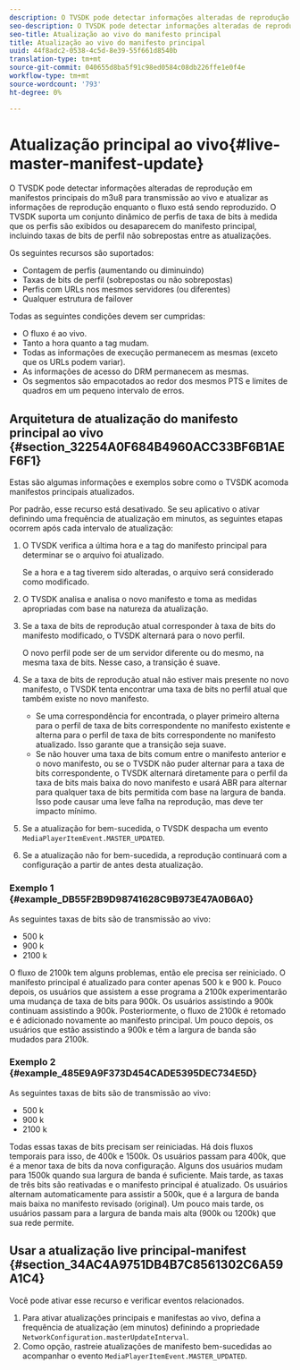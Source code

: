 ```yaml
---
description: O TVSDK pode detectar informações alteradas de reprodução em manifestos principais do m3u8 para transmissão ao vivo e atualizar as informações de reprodução enquanto o fluxo está sendo reproduzido. O TVSDK suporta um conjunto dinâmico de perfis de taxa de bits à medida que os perfis são exibidos ou desaparecem do manifesto principal, incluindo taxas de bits de perfil não sobrepostas entre as atualizações.
seo-description: O TVSDK pode detectar informações alteradas de reprodução em manifestos principais do m3u8 para transmissão ao vivo e atualizar as informações de reprodução enquanto o fluxo está sendo reproduzido. O TVSDK suporta um conjunto dinâmico de perfis de taxa de bits à medida que os perfis são exibidos ou desaparecem do manifesto principal, incluindo taxas de bits de perfil não sobrepostas entre as atualizações.
seo-title: Atualização ao vivo do manifesto principal
title: Atualização ao vivo do manifesto principal
uuid: 44f8adc2-0538-4c5d-8e39-55f661d8540b
translation-type: tm+mt
source-git-commit: 040655d8ba5f91c98ed0584c08db226ffe1e0f4e
workflow-type: tm+mt
source-wordcount: '793'
ht-degree: 0%

---
```



# Atualização principal ao vivo{#live-master-manifest-update}

O TVSDK pode detectar informações alteradas de reprodução em manifestos principais do m3u8 para transmissão ao vivo e atualizar as informações de reprodução enquanto o fluxo está sendo reproduzido. O TVSDK suporta um conjunto dinâmico de perfis de taxa de bits à medida que os perfis são exibidos ou desaparecem do manifesto principal, incluindo taxas de bits de perfil não sobrepostas entre as atualizações.

Os seguintes recursos são suportados:

* Contagem de perfis (aumentando ou diminuindo)
* Taxas de bits de perfil (sobrepostas ou não sobrepostas)
* Perfis com URLs nos mesmos servidores (ou diferentes)
* Qualquer estrutura de failover

Todas as seguintes condições devem ser cumpridas:

* O fluxo é ao vivo.
* Tanto a hora quanto a tag mudam.
* Todas as informações de execução permanecem as mesmas (exceto que os URLs podem variar).
* As informações de acesso do DRM permanecem as mesmas.
* Os segmentos são empacotados ao redor dos mesmos PTS e limites de quadros em um pequeno intervalo de erros.

## Arquitetura de atualização do manifesto principal ao vivo {#section_32254A0F684B4960ACC33BF6B1AEF6F1}

Estas são algumas informações e exemplos sobre como o TVSDK acomoda manifestos principais atualizados.

Por padrão, esse recurso está desativado. Se seu aplicativo o ativar definindo uma frequência de atualização em minutos, as seguintes etapas ocorrem após cada intervalo de atualização:

1. O TVSDK verifica a última hora e a tag do manifesto principal para determinar se o arquivo foi atualizado.

   Se a hora e a tag tiverem sido alteradas, o arquivo será considerado como modificado.
1. O TVSDK analisa e analisa o novo manifesto e toma as medidas apropriadas com base na natureza da atualização.
1. Se a taxa de bits de reprodução atual corresponder à taxa de bits do manifesto modificado, o TVSDK alternará para o novo perfil.

   O novo perfil pode ser de um servidor diferente ou do mesmo, na mesma taxa de bits. Nesse caso, a transição é suave.
1. Se a taxa de bits de reprodução atual não estiver mais presente no novo manifesto, o TVSDK tenta encontrar uma taxa de bits no perfil atual que também existe no novo manifesto.

   * Se uma correspondência for encontrada, o player primeiro alterna para o perfil de taxa de bits correspondente no manifesto existente e alterna para o perfil de taxa de bits correspondente no manifesto atualizado. Isso garante que a transição seja suave.
   * Se não houver uma taxa de bits comum entre o manifesto anterior e o novo manifesto, ou se o TVSDK não puder alternar para a taxa de bits correspondente, o TVSDK alternará diretamente para o perfil da taxa de bits mais baixa do novo manifesto e usará ABR para alternar para qualquer taxa de bits permitida com base na largura de banda. Isso pode causar uma leve falha na reprodução, mas deve ter impacto mínimo.

1. Se a atualização for bem-sucedida, o TVSDK despacha um evento `MediaPlayerItemEvent.MASTER_UPDATED`.
1. Se a atualização não for bem-sucedida, a reprodução continuará com a configuração a partir de antes desta atualização.

### Exemplo 1 {#example_DB55F2B9D98741628C9B973E47A0B6A0}

As seguintes taxas de bits são de transmissão ao vivo:

* 500 k
* 900 k
* 2100 k

O fluxo de 2100k tem alguns problemas, então ele precisa ser reiniciado. O manifesto principal é atualizado para conter apenas 500 k e 900 k. Pouco depois, os usuários que assistem a esse programa a 2100k experimentarão uma mudança de taxa de bits para 900k. Os usuários assistindo a 900k continuam assistindo a 900k. Posteriormente, o fluxo de 2100k é retomado e é adicionado novamente ao manifesto principal. Um pouco depois, os usuários que estão assistindo a 900k e têm a largura de banda são mudados para 2100k.

### Exemplo 2 {#example_485E9A9F373D454CADE5395DEC734E5D}

As seguintes taxas de bits são de transmissão ao vivo:

* 500 k
* 900 k
* 2100 k

Todas essas taxas de bits precisam ser reiniciadas. Há dois fluxos temporais para isso, de 400k e 1500k. Os usuários passam para 400k, que é a menor taxa de bits da nova configuração. Alguns dos usuários mudam para 1500k quando sua largura de banda é suficiente. Mais tarde, as taxas de três bits são reativadas e o manifesto principal é atualizado. Os usuários alternam automaticamente para assistir a 500k, que é a largura de banda mais baixa no manifesto revisado (original). Um pouco mais tarde, os usuários passam para a largura de banda mais alta (900k ou 1200k) que sua rede permite.

## Usar a atualização live principal-manifest {#section_34AC4A9751DB4B7C8561302C6A59A1C4}

Você pode ativar esse recurso e verificar eventos relacionados.

1. Para ativar atualizações principais e manifestas ao vivo, defina a frequência de atualização (em minutos) definindo a propriedade `NetworkConfiguration.masterUpdateInterval`.
1. Como opção, rastreie atualizações de manifesto bem-sucedidas ao acompanhar o evento `MediaPlayerItemEvent.MASTER_UPDATED`.


